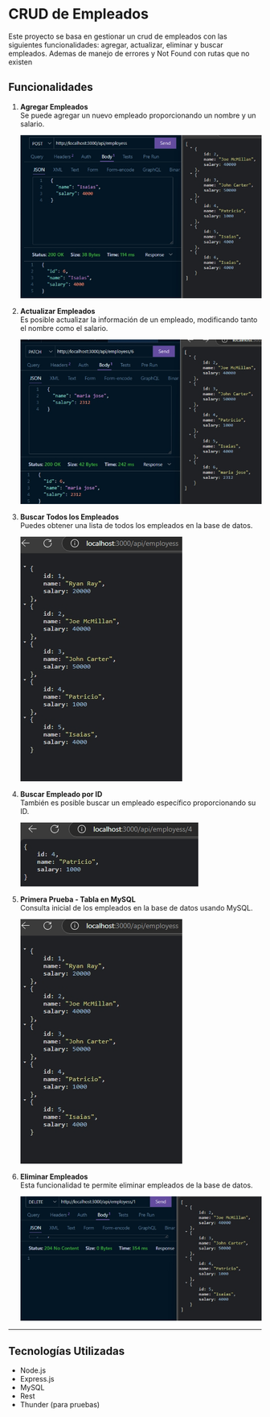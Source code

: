 # CRUD de Empleados

Este proyecto se basa en gestionar un crud de empleados con las siguientes funcionalidades: agregar, actualizar, eliminar y buscar empleados. Ademas de manejo de errores y Not Found con rutas que no existen

## Funcionalidades

1. **Agregar Empleados**  
   Se puede agregar un nuevo empleado proporcionando un nombre y un salario.

   ![Agregar Empleado](./src/assets/Add%20persona.png)

2. **Actualizar Empleados**  
   Es posible actualizar la información de un empleado, modificando tanto el nombre como el salario.

   ![Actualizar Empleado](./src/assets/Actualizando%20personas.png)

3. **Buscar Todos los Empleados**  
   Puedes obtener una lista de todos los empleados en la base de datos.

   ![Buscar Todos los Empleados](./src/assets/bsuqueda%20de%20todos.png)

4. **Buscar Empleado por ID**  
   También es posible buscar un empleado específico proporcionando su ID.

   ![Buscar Empleado por ID](./src/assets/Busqueda%20por%20id.png)

5. **Primera Prueba - Tabla en MySQL**  
   Consulta inicial de los empleados en la base de datos usando MySQL.

   ![Primera Prueba Tabla](./src/assets/bsuqueda%20de%20todos.png)

6. **Eliminar Empleados**  
   Esta funcionalidad te permite eliminar empleados de la base de datos.

   ![Eliminar Empleado](./src/assets/Delete.png)

---

## Tecnologías Utilizadas

- Node.js
- Express.js
- MySQL
- Rest
- Thunder (para pruebas)


